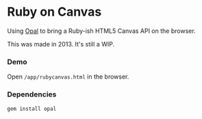 # Ruby on Canvas
Using [Opal](https://github.com/opal/opal) to bring a Ruby-ish HTML5 Canvas API on the browser.

This was made in 2013. It's still a WIP.

### Demo
Open `/app/rubycanvas.html` in the browser.

### Dependencies
`gem install opal`
